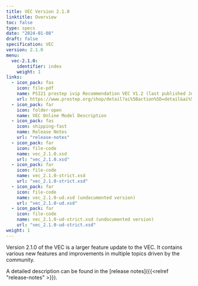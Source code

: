 ```yaml
---
title: VEC Version 2.1.0
linktitle: Overview
toc: false
type: specs
date: "2024-01-08"
draft: false
specification: VEC
version: 2.1.0
menu:
  vec-2.1.0:
    identifier: index    
    weight: 1
links:
  - icon_pack: fas
    icon: file-pdf
    name: PSI21 prostep ivip Recommendation VEC V1.2 (last published June 2020 with VEC Schema Version 1.2.0)
    url: https://www.prostep.org/shop/detail?ai%5Baction%5D=detail&ai%5Bcontroller%5D=Catalog&ai%5Bd_name%5D=psi_21&ai%5Bd_pos%5D=
  - icon_pack: far
    icon: folder-open
    name: VEC Online Model Description
  - icon_pack: fas
    icon: shipping-fast
    name: Release Notes
    url: "release-notes"
  - icon_pack: far
    icon: file-code
    name: vec_2.1.0.xsd
    url: "vec_2.1.0.xsd"
  - icon_pack: far
    icon: file-code
    name: vec_2.1.0-strict.xsd
    url: "vec_2.1.0-strict.xsd"
  - icon_pack: far
    icon: file-code
    name: vec_2.1.0-ud.xsd (undocumented version)
    url: "vec_2.1.0-ud.xsd"
  - icon_pack: far
    icon: file-code
    name: vec_2.1.0-ud-strict.xsd (undocumented version)
    url: "vec_2.1.0-ud-strict.xsd"        
weight: 1
---
```


Version 2.1.0 of the VEC is a larger feature update to the VEC. It contains various new features and improvements in multiple topics driven by the community. 
<!--more-->
A detailed description can be found in the [release notes]({{<relref "release-notes" >}}).


